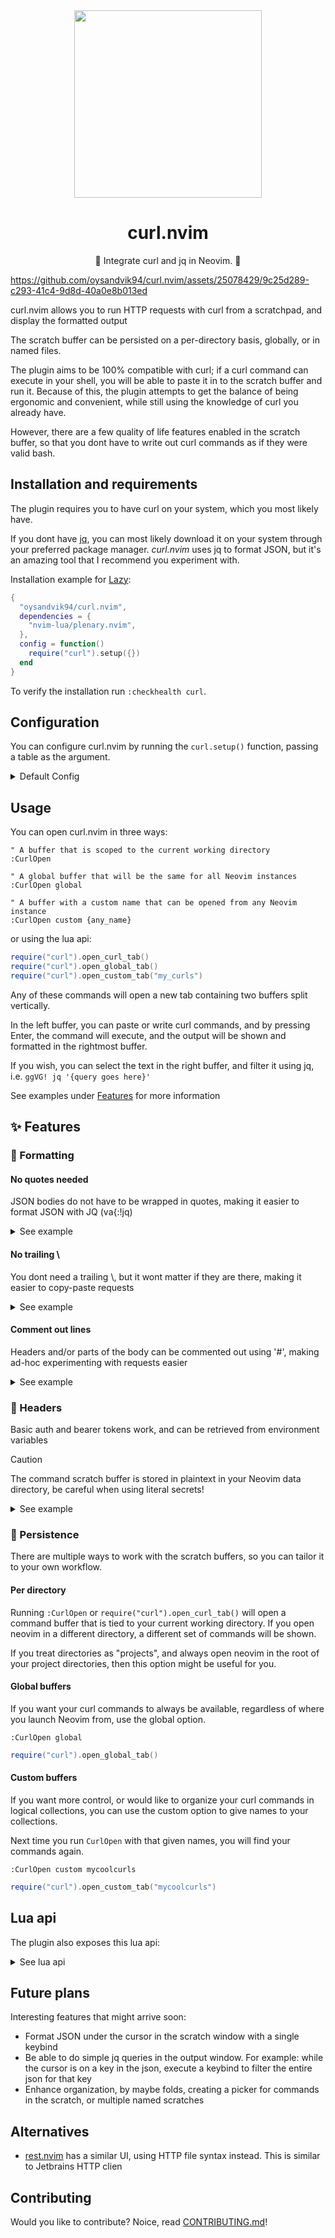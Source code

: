 <div align="center">
<img src="https://github.com/oysandvik94/curl.nvim/assets/25078429/65ad4dd4-cb7a-4ef9-a503-ff6693129efb" data-canonical-src="https://github.com/oysandvik94/curl.nvim/assets/25078429/65ad4dd4-cb7a-4ef9-a503-ff6693129efb" width="300" height="300" />
  
# curl.nvim
  
💪 Integrate curl and jq in Neovim. 💪

</div>

https://github.com/oysandvik94/curl.nvim/assets/25078429/9c25d289-c293-41c4-9d8d-40a0e8b013ed

curl.nvim allows you to run HTTP requests with curl from a scratchpad, and display the formatted output

The scratch buffer can be persisted on a per-directory basis, globally, or in named files.

The plugin aims to be 100% compatible with curl; if a curl command can execute in your shell,
you will be able to paste it in to the scratch buffer and run it.
Because of this, the plugin attempts to get the balance of being ergonomic and convenient, while
still using the knowledge of curl you already have.

However, there are a few quality of life features enabled in the scratch buffer, so that you
dont have to write out curl commands as if they were valid bash.

## Installation and requirements

The plugin requires you to have curl on your system, which you most likely have.

If you dont have [jq](https://jqlang.github.io/jq/), you can most likely download it on your system
through your preferred package manager. _curl.nvim_ uses jq to format JSON, but it's an amazing tool
that I recommend you experiment with.

Installation example for [Lazy](https://github.com/folke/lazy.nvim):

```lua
{
  "oysandvik94/curl.nvim",
  dependencies = {
    "nvim-lua/plenary.nvim",
  },
  config = function()
    require("curl").setup({})
  end
}

```

To verify the installation run `:checkhealth curl`.

## Configuration

You can configure curl.nvim by running the `curl.setup()` function, passing a table as the argument.

<details>
<summary>Default Config</summary>

```lua
local curl = require("curl").setup()

curl.setup {
  -- Table of strings to specify default headers to be included in each request, i.e. "-i"
  default_flags = { },
  mappings = {
      execute_curl = "<CR>"
  }
}
```

</details>

## Usage

You can open curl.nvim in three ways:

```vim
" A buffer that is scoped to the current working directory
:CurlOpen

" A global buffer that will be the same for all Neovim instances
:CurlOpen global

" A buffer with a custom name that can be opened from any Neovim instance
:CurlOpen custom {any_name}
```

or using the lua api:

```lua
require("curl").open_curl_tab()
require("curl").open_global_tab()
require("curl").open_custom_tab("my_curls")
```

Any of these commands will open a new tab containing two buffers split vertically.

In the left buffer, you can paste or write curl commands, and by pressing Enter, the
command will execute, and the output will be shown and formatted in the rightmost buffer.

If you wish, you can select the text in the right buffer, and filter it using jq, i.e.
`ggVG! jq '{query goes here}'`

See examples under [Features](<README#✨ Features>) for more information

## ✨ Features

### 💪 Formatting

#### No quotes needed

JSON bodies do not have to be wrapped in quotes, making it easier to format JSON with JQ (va{:!jq)

<details>
<summary>See example</summary>

```bash
curl -X POST https://jsonplaceholder.typicode.com/posts
-H 'Content-Type: application/json'
-d
{
  "id": 2
  "title": "now try this"
}
```

</details>

#### No trailing \\

You dont need a trailing \\, but it wont matter if they are there, making it easier to copy-paste requests

<details>
<summary>See example</summary>

```bash
curl -X POST https://jsonplaceholder.typicode.com/posts \
-H 'Content-Type: application/json' \
-d '{"title": "now try this"}'
```

</details>

#### Comment out lines

Headers and/or parts of the body can be commented out using '#', making ad-hoc experimenting with
requests easier

<details>
<summary>See example</summary>

```bash
curl -X POST https://jsonplaceholder.typicode.com/posts
-H 'Content-Type: application/json'
-d
{
  # "title": "remember me"
  "title": "now try this"
}
```

</details>

### 💪 Headers

Basic auth and bearer tokens work, and can be retrieved from environment variables

> [!CAUTION]  
> The command scratch buffer is stored in plaintext in your Neovim data directory, be careful when using literal secrets!

<details>
<summary>See example</summary>

```bash
curl -u "username:password" http://httpbin.org/basic-auth/username/password

curl -u "username:$PASSWORD_TEST" http://httpbin.org/basic-auth/username/mypassword

curl -X GET "https://httpbin.org/bearer" -H "accept: application/json" -H "Authorization: Bearer myrandomtoken"

curl -X GET "https://httpbin.org/bearer" -H "accept: application/json" -H "Authorization: Bearer $TOKEN_TEST"
```

</details>

### 💪 Persistence

There are multiple ways to work with the scratch buffers, so you can tailor it to your own workflow.

#### Per directory

Running `:CurlOpen` or `require("curl").open_curl_tab()` will open a command buffer that is
tied to your current working directory. If you open neovim in a different directory, a different
set of commands will be shown.

If you treat directories as "projects", and always open neovim in the root of your project directories,
then this option might be useful for you.

#### Global buffers

If you want your curl commands to always be available, regardless of where you launch Neovim from,
use the global option.

```vim
:CurlOpen global
```

```lua
require("curl").open_global_tab()
```

#### Custom buffers

If you want more control, or would like to organize your curl commands in logical collections,
you can use the custom option to give names to your collections.

Next time you run `CurlOpen` with that given names, you will find your commands again.

```vim
:CurlOpen custom mycoolcurls
```

```lua
require("curl").open_custom_tab("mycoolcurls")
```

## Lua api

The plugin also exposes this lua api:

<details>
<summary>See lua api</summary>

```lua
local curl = require('curl')

-- See ### Persistence under ## Features
curl.open_curl_tab()
curl.open_global_tab()
curl.open_custom_tab()

-- Close the tab containing curl buffers
curl.close_curl_tab()

-- Executes the curl command under the cursor when the command buffer is open
-- Also executed by the "execute_curl" mapping, as seen in the configuration. Mapped to <CR> by default
curl.execute_curl()
```

</details>

## Future plans

Interesting features that might arrive soon:

- Format JSON under the cursor in the scratch window with a single keybind
- Be able to do simple jq queries in the output window. For example: while the cursor is
  on a key in the json, execute a keybind to filter the entire json for that key
- Enhance organization, by maybe folds, creating a picker for commands in the scratch,
  or multiple named scratches

## Alternatives

- [rest.nvim](https://github.com/rest-nvim/rest.nvim) has a similar UI, using HTTP file syntax instead.
  This is similar to Jetbrains HTTP clien

## Contributing

Would you like to contribute? Noice, read [CONTRIBUTING.md](CONTRIBUTING.md)!
